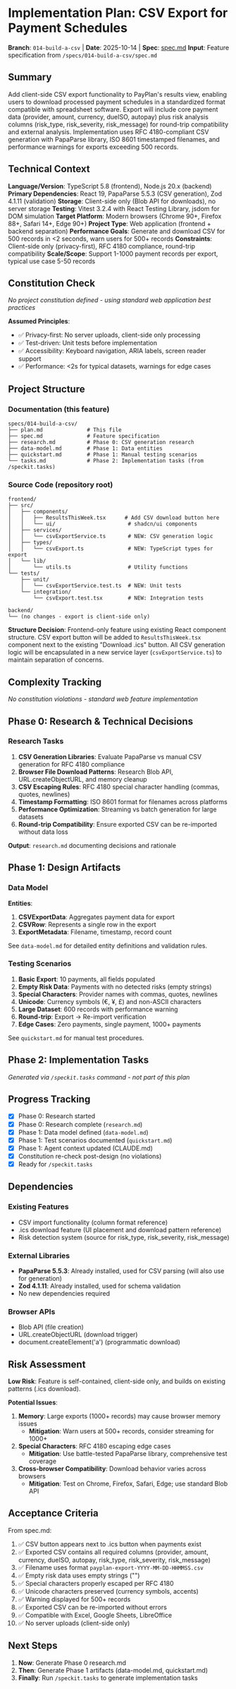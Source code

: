 # Implementation Plan: CSV Export for Payment Schedules

**Branch**: `014-build-a-csv` | **Date**: 2025-10-14 | **Spec**: [spec.md](spec.md)
**Input**: Feature specification from `/specs/014-build-a-csv/spec.md`

## Summary

Add client-side CSV export functionality to PayPlan's results view, enabling users to download processed payment schedules in a standardized format compatible with spreadsheet software. Export will include core payment data (provider, amount, currency, dueISO, autopay) plus risk analysis columns (risk_type, risk_severity, risk_message) for round-trip compatibility and external analysis. Implementation uses RFC 4180-compliant CSV generation with PapaParse library, ISO 8601 timestamped filenames, and performance warnings for exports exceeding 500 records.

## Technical Context

**Language/Version**: TypeScript 5.8 (frontend), Node.js 20.x (backend)
**Primary Dependencies**: React 19, PapaParse 5.5.3 (CSV generation), Zod 4.1.11 (validation)
**Storage**: Client-side only (Blob API for downloads), no server storage
**Testing**: Vitest 3.2.4 with React Testing Library, jsdom for DOM simulation
**Target Platform**: Modern browsers (Chrome 90+, Firefox 88+, Safari 14+, Edge 90+)
**Project Type**: Web application (frontend + backend separation)
**Performance Goals**: Generate and download CSV for 500 records in <2 seconds, warn users for 500+ records
**Constraints**: Client-side only (privacy-first), RFC 4180 compliance, round-trip compatibility
**Scale/Scope**: Support 1-1000 payment records per export, typical use case 5-50 records

## Constitution Check

*No project constitution defined - using standard web application best practices*

**Assumed Principles**:
- ✅ Privacy-first: No server uploads, client-side only processing
- ✅ Test-driven: Unit tests before implementation
- ✅ Accessibility: Keyboard navigation, ARIA labels, screen reader support
- ✅ Performance: <2s for typical datasets, warnings for edge cases

## Project Structure

### Documentation (this feature)

```
specs/014-build-a-csv/
├── plan.md              # This file
├── spec.md              # Feature specification
├── research.md          # Phase 0: CSV generation research
├── data-model.md        # Phase 1: Data entities
├── quickstart.md        # Phase 1: Manual testing scenarios
└── tasks.md             # Phase 2: Implementation tasks (from /speckit.tasks)
```

### Source Code (repository root)

```
frontend/
├── src/
│   ├── components/
│   │   ├── ResultsThisWeek.tsx      # Add CSV download button here
│   │   └── ui/                       # shadcn/ui components
│   ├── services/
│   │   └── csvExportService.ts       # NEW: CSV generation logic
│   ├── types/
│   │   └── csvExport.ts              # NEW: TypeScript types for export
│   └── lib/
│       └── utils.ts                  # Utility functions
└── tests/
    ├── unit/
    │   └── csvExportService.test.ts  # NEW: Unit tests
    └── integration/
        └── csvExport.test.tsx        # NEW: Integration tests

backend/
└── (no changes - export is client-side only)
```

**Structure Decision**: Frontend-only feature using existing React component structure. CSV export button will be added to `ResultsThisWeek.tsx` component next to the existing "Download .ics" button. All CSV generation logic will be encapsulated in a new service layer (`csvExportService.ts`) to maintain separation of concerns.

## Complexity Tracking

*No constitution violations - standard web feature implementation*

## Phase 0: Research & Technical Decisions

### Research Tasks

1. **CSV Generation Libraries**: Evaluate PapaParse vs manual CSV generation for RFC 4180 compliance
2. **Browser File Download Patterns**: Research Blob API, URL.createObjectURL, and memory cleanup
3. **CSV Escaping Rules**: RFC 4180 special character handling (commas, quotes, newlines)
4. **Timestamp Formatting**: ISO 8601 format for filenames across platforms
5. **Performance Optimization**: Streaming vs batch generation for large datasets
6. **Round-trip Compatibility**: Ensure exported CSV can be re-imported without data loss

**Output**: `research.md` documenting decisions and rationale

## Phase 1: Design Artifacts

### Data Model

**Entities**:
1. **CSVExportData**: Aggregates payment data for export
2. **CSVRow**: Represents a single row in the export
3. **ExportMetadata**: Filename, timestamp, record count

See `data-model.md` for detailed entity definitions and validation rules.

### Testing Scenarios

1. **Basic Export**: 10 payments, all fields populated
2. **Empty Risk Data**: Payments with no detected risks (empty strings)
3. **Special Characters**: Provider names with commas, quotes, newlines
4. **Unicode**: Currency symbols (€, ¥, £) and non-ASCII characters
5. **Large Dataset**: 600 records with performance warning
6. **Round-trip**: Export → Re-import verification
7. **Edge Cases**: Zero payments, single payment, 1000+ payments

See `quickstart.md` for manual test procedures.

## Phase 2: Implementation Tasks

*Generated via `/speckit.tasks` command - not part of this plan*

## Progress Tracking

- [x] Phase 0: Research started
- [x] Phase 0: Research complete (`research.md`)
- [x] Phase 1: Data model defined (`data-model.md`)
- [x] Phase 1: Test scenarios documented (`quickstart.md`)
- [x] Phase 1: Agent context updated (CLAUDE.md)
- [x] Constitution re-check post-design (no violations)
- [x] Ready for `/speckit.tasks`

## Dependencies

### Existing Features
- CSV import functionality (column format reference)
- .ics download feature (UI placement and download pattern reference)
- Risk detection system (source for risk_type, risk_severity, risk_message)

### External Libraries
- **PapaParse 5.5.3**: Already installed, used for CSV parsing (will also use for generation)
- **Zod 4.1.11**: Already installed, used for schema validation
- No new dependencies required

### Browser APIs
- Blob API (file creation)
- URL.createObjectURL (download trigger)
- document.createElement('a') (programmatic download)

## Risk Assessment

**Low Risk**: Feature is self-contained, client-side only, and builds on existing patterns (.ics download).

**Potential Issues**:
1. **Memory**: Large exports (1000+ records) may cause browser memory issues
   - **Mitigation**: Warn users at 500+ records, consider streaming for 1000+
2. **Special Characters**: RFC 4180 escaping edge cases
   - **Mitigation**: Use battle-tested PapaParse library, comprehensive test coverage
3. **Cross-browser Compatibility**: Download behavior varies across browsers
   - **Mitigation**: Test on Chrome, Firefox, Safari, Edge; use standard Blob API

## Acceptance Criteria

From spec.md:

1. ✅ CSV button appears next to .ics button when payments exist
2. ✅ Exported CSV contains all required columns (provider, amount, currency, dueISO, autopay, risk_type, risk_severity, risk_message)
3. ✅ Filename uses format `payplan-export-YYYY-MM-DD-HHMMSS.csv`
4. ✅ Empty risk data uses empty strings ("")
5. ✅ Special characters properly escaped per RFC 4180
6. ✅ Unicode characters preserved (currency symbols, accents)
7. ✅ Warning displayed for 500+ records
8. ✅ Exported CSV can be re-imported without errors
9. ✅ Compatible with Excel, Google Sheets, LibreOffice
10. ✅ No server uploads (client-side only)

## Next Steps

1. **Now**: Generate Phase 0 research.md
2. **Then**: Generate Phase 1 artifacts (data-model.md, quickstart.md)
3. **Finally**: Run `/speckit.tasks` to generate implementation tasks
